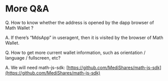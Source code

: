 # More Q&A

Q. How to know whether the address is opened by the dapp browser of Math Wallet ?

A. If there’s “MdsApp” in useragent, then it is visited by the browser of Math Wallet.

Q. How to get more current wallet information, such as orientation / language / fullscreen, etc?

A. We will need math-js-sdk: [https://github.com/MediShares/math-js-sdk](https://github.com/MediShares/math-js-sdk)

